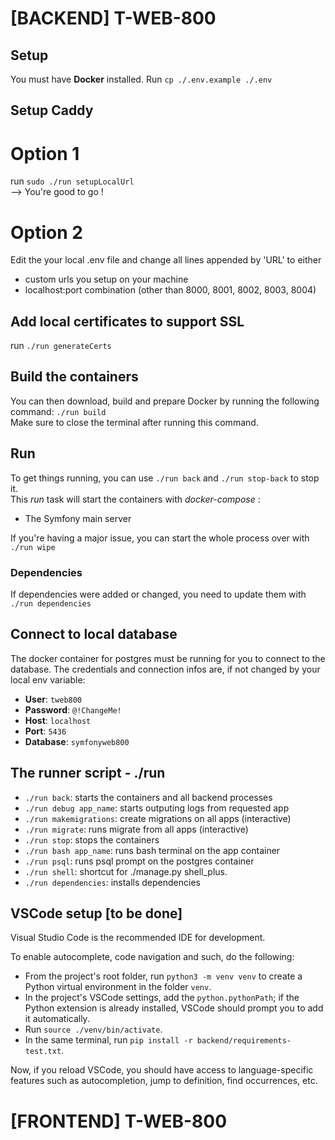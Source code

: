 # [BACKEND] T-WEB-800

## Setup

You must have **Docker** installed.
Run `cp ./.env.example ./.env`

## Setup Caddy

# Option 1

run `sudo ./run setupLocalUrl`  
--> You're good to go !

# Option 2

Edit the your local .env file and change all lines appended by 'URL' to either

- custom urls you setup on your machine
- localhost:port combination (other than 8000, 8001, 8002, 8003, 8004)

## Add local certificates to support SSL

run `./run generateCerts`

## Build the containers

You can then download, build and prepare Docker by running the following command: `./run build`  
Make sure to close the terminal after running this command.

## Run

To get things running, you can use `./run back` and `./run stop-back` to stop it.  
This _run_ task will start the containers with _docker-compose_ :

- The Symfony main server

If you're having a major issue, you can start the whole process over with `./run wipe`

### Dependencies

If dependencies were added or changed, you need to update them with `./run dependencies`

## Connect to local database

The docker container for postgres must be running for you to connect to the database.
The credentials and connection infos are, if not changed by your local env variable:

- **User**: `tweb800`
- **Password**: `@!ChangeMe!`
- **Host**: `localhost`
- **Port**: `5436`
- **Database**: `symfonyweb800`

## The runner script - ./run

- `./run back`: starts the containers and all backend processes
- `./run debug app_name`: starts outputing logs from requested app
- `./run makemigrations`: create migrations on all apps (interactive)
- `./run migrate`: runs migrate from all apps (interactive)
- `./run stop`: stops the containers
- `./run bash app_name`: runs bash terminal on the app container
- `./run psql`: runs psql prompt on the postgres container
- `./run shell`: shortcut for ./manage.py shell_plus.
- `./run dependencies`: installs dependencies

## VSCode setup [to be done]

Visual Studio Code is the recommended IDE for development.

To enable autocomplete, code navigation and such, do the following:

- From the project's root folder, run `python3 -m venv venv` to create a Python virtual environment in the folder `venv`.
- In the project's VSCode settings, add the `python.pythonPath`; if the Python extension is already installed, VSCode should prompt you to add it automatically.
- Run `source ./venv/bin/activate`.
- In the same terminal, run `pip install -r backend/requirements-test.txt`.

Now, if you reload VSCode, you should have access to language-specific features such as autocompletion, jump to definition, find occurrences, etc.

# [FRONTEND] T-WEB-800
